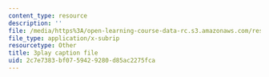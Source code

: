 ```yaml
---
content_type: resource
description: ''
file: /media/https%3A/open-learning-course-data-rc.s3.amazonaws.com/res-6-012-introduction-to-probability-spring-2018/2c7e7383bf0759429280d85ac2275fca_o_qO7RYBF10.vtt
file_type: application/x-subrip
resourcetype: Other
title: 3play caption file
uid: 2c7e7383-bf07-5942-9280-d85ac2275fca
---
```

